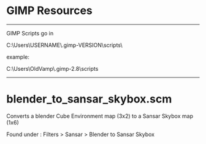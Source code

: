 # GIMP Resources

----

GIMP Scripts go in

C:\Users\USERNAME\\.gimp-VERSION\scripts\

example:

C:\Users\OldVamp\\.gimp-2.8\scripts

----

# blender_to_sansar_skybox.scm

Converts a blender Cube Environment map (3x2) to a Sansar Skybox map (1x6)

Found under : Filters > Sansar > Blender to Sansar Skybox
